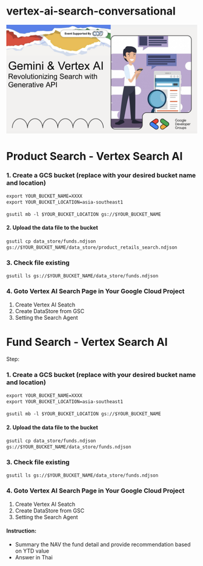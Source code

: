 # vertex-ai-search-conversational
![Title](images/titile.png)
# Product Search - Vertex Search AI 

### 1. Create a GCS bucket (replace with your desired bucket name and location) 
```
export YOUR_BUCKET_NAME=XXXX
export YOUR_BUCKET_LOCATION=asia-southeast1

gsutil mb -l $YOUR_BUCKET_LOCATION gs://$YOUR_BUCKET_NAME
```

#### 2. Upload the data file to the bucket
```
gsutil cp data_store/funds.ndjson gs://$YOUR_BUCKET_NAME/data_store/product_retails_search.ndjson
```


### 3. Check file existing
```
gsutil ls gs://$YOUR_BUCKET_NAME/data_store/funds.ndjson
```

### 4. Goto Vertex AI Search Page in Your Google Cloud Project 
1. Create Vertex AI Seatch 
2. Create DataStore from GSC 
3. Setting the Search Agent


# Fund Search - Vertex Search AI 
Step: 

### 1. Create a GCS bucket (replace with your desired bucket name and location) 
```
export YOUR_BUCKET_NAME=XXXX
export YOUR_BUCKET_LOCATION=asia-southeast1

gsutil mb -l $YOUR_BUCKET_LOCATION gs://$YOUR_BUCKET_NAME
```

#### 2. Upload the data file to the bucket
```
gsutil cp data_store/funds.ndjson gs://$YOUR_BUCKET_NAME/data_store/funds.ndjson
```

### 3. Check file existing
```
gsutil ls gs://$YOUR_BUCKET_NAME/data_store/funds.ndjson
```

### 4. Goto Vertex AI Search Page in Your Google Cloud Project 
1. Create Vertex AI Seatch 
2. Create DataStore from GSC 
3. Setting the Search Agent

#### Instruction:
- Summary the NAV the fund detail and provide recommendation based on YTD value 
- Answer in Thai